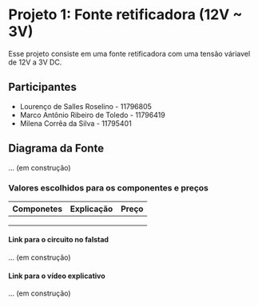 # Projeto 1: Fonte retificadora (12V ~ 3V)
Esse projeto consiste em uma fonte retificadora com uma tensão váriavel de 12V a 3V DC.

## Participantes
* Lourenço de Salles Roselino - 11796805
* Marco Antônio Ribeiro de Toledo - 11796419
* Milena Corrêa da Silva - 11795401

## Diagrama da Fonte
... (em construção)

### Valores escolhidos para os componentes e preços
|  Componetes  |  Explicação  | Preço |
|--------------|--------------|-------|
|              |              |       |
|              |              |       | 
|              |              |       |  


#### Link para o circuito no falstad
... (em construção)

#### Link para o vídeo explicativo
... (em construção)
